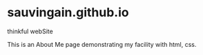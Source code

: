 # sauvingain.github.io
thinkful webSite 

This is an About Me page demonstrating my facility with html, css.

